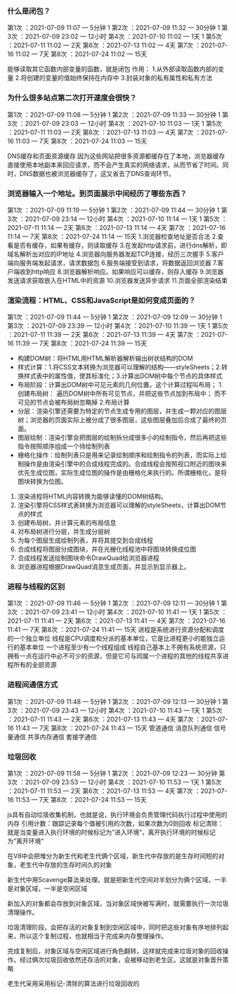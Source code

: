### 什么是闭包？
第1次 ：2021-07-09 11:07 — 5分钟  1
第2次 ：2021-07-09 11:32 — 30分钟  1
第3次 ：2021-07-09 23:02 — 12小时
第4次 ：2021-07-10 11:02 — 1天  1
第5次 ：2021-07-11 11:02 — 2天
第6次 ：2021-07-13 11:02 — 4天
第7次 ：2021-07-16 11:02 — 7天
第8次 ：2021-07-24 11:02 — 15天

能够读取其它函数内部变量的函数，就是闭包
作用：
    1.从外部读取函数内部的变量
    2.将创建的变量的值始终保持在内存中
    3.封装对象的私有属性和私有方法

### 为什么很多站点第二次打开速度会很快？
第1次 ：2021-07-09 11:08 — 5分钟  1
第2次 ：2021-07-09 11:33 — 30分钟  1
第3次 ：2021-07-09 23:03 — 12小时
第4次 ：2021-07-10 11:03 — 1天   1
第5次 ：2021-07-11 11:03 — 2天
第6次 ：2021-07-13 11:03 — 4天
第7次 ：2021-07-16 11:03 — 7天
第8次 ：2021-07-24 11:03 — 15天

DNS缓存和页面资源缓存
因为这些网站把很多资源都缓存在了本地，浏览器缓存直接使用本地副本来回应请求，而不会产生真实的网络请求，从而节省了时间。同时，DNS数据也被浏览器缓存了，这又省去了DNS查询环节。

### 浏览器输入一个地址。到页面展示中间经历了哪些东西？
第1次 ：2021-07-09 11:19 — 5分钟  1
第2次 ：2021-07-09 11:44 — 30分钟  1
第3次 ：2021-07-09 23:14 — 12小时
第4次 ：2021-07-10 11:14 — 1天   1
第5次 ：2021-07-11 11:14 — 2天
第6次 ：2021-07-13 11:14 — 4天
第7次 ：2021-07-16 11:14 — 7天
第8次 ：2021-07-24 11:14 — 15天
1.浏览器检查地址是否合法
2.查看是否有缓存，如果有缓存，则读取缓存
3.在发起http请求前，进行dns解析，即域名解析出对应的IP地址
4.浏览器向服务器发起TCP连接，经历三次握手
5.客户端向服务端发起请求，请求数据包
6.服务端接受到请求，将数据返回浏览器
7.客户端收到http响应
8.浏览器解析响应。如果响应可以缓存，则存入缓存
9.浏览器发送请求获取嵌入在HTML中的资源
10.浏览器发送异步请求
11.页面全部渲染结束

### 渲染流程：HTML、CSS和JavaScript是如何变成页面的？
第1次 ：2021-07-09 11:44 — 5分钟  1
第2次 ：2021-07-09 12:09 — 30分钟  1
第3次 ：2021-07-09 23:39 — 12小时
第4次 ：2021-07-10 11:39 — 1天   1
第5次 ：2021-07-11 11:39 — 2天
第6次 ：2021-07-13 11:39 — 4天
第7次 ：2021-07-16 11:39 — 7天
第8次 ：2021-07-24 11:39 — 15天

* 构建DOM树：将HTML用HTML解析器解析输出树状结构的DOM
* 样式计算：1.将CSS文本转换为浏览器可以理解的结构——styleSheets；2.转换样式表中的属性值，使其标准化；3.计算出DOM树中每个节点的具体样式
* 布局阶段：计算出DOM树中可见元素的几何位置，这个计算过程叫布局；
    1.创建布局树：
        遍历DOM树中所有可见节点，并把这些节点加到布局中；
        而不可见的节点会被布局树忽略掉
    2.布局计算
* 分层：渲染引擎还需要为特定的节点生成专用的图层，并生成一颗对应的图层树；浏览器的页面实际上被分成了很多图层，这些图层叠加后合成了最终的页面。
* 图层绘制：渲染引擎会把图层的绘制拆分成很多小的绘制指令，然后再把这些指令按照顺序组成一个待绘制列表
* 栅格化操作：绘制列表只是用来记录绘制顺序和绘制指令的列表，而实际上绘制操作是由渲染引擎中的合成线程完成的。合成线程会按照视口附近的图块来优先生成位图，实际生成位图的操作是由栅格化来执行的。所谓栅格化，是将图块转换为位图。

1. 渲染进程将HTML内容转换为能够读懂的DOM树结构。
2. 渲染引擎将CSS样式表转换为浏览器可以理解的styleSheets，计算出DOM节点的样式
3. 创建布局树，并计算元素的布局信息
4. 对布局树进行分层，并生成分层树
5. 为每个图层生成绘制列表，并将其提交到合成线程
6. 合成线程将图层分成图块，并在光栅化线程池中将图块转换成位图
7. 合成线程发送绘制图块命令DrawQuad给浏览器进程
8. 浏览器进程根据DrawQuad消息生成页面，并显示到显示器上。

### 进程与线程的区别
第1次 ：2021-07-09 11:46 — 5分钟  1
第2次 ：2021-07-09 12:11 — 30分钟  1
第3次 ：2021-07-09 23:41 — 12小时
第4次 ：2021-07-10 11:41 — 1天  1
第5次 ：2021-07-11 11:41 — 2天
第6次 ：2021-07-13 11:41 — 4天
第7次 ：2021-07-16 11:41 — 7天
第8次 ：2021-07-24 11:41 — 15天
进程是系统进行资源分配和调度的一个独立单位
线程是CPU调度和分派的基本单位，它是比进程更小的能独立运行的基本单位
一个进程至少有一个线程组成
线程自己基本上不拥有系统资源，只拥有一点在运行中必不可少的资源，但是它可与同属一个进程的其他的线程共享进程所有的全部资源

### 进程间通信方式
第1次 ：2021-07-09 11:48 — 5分钟  1
第2次 ：2021-07-09 12:13 — 30分钟  1
第3次 ：2021-07-09 23:43 — 12小时
第4次 ：2021-07-10 11:43 — 1天  1
第5次 ：2021-07-11 11:43 — 2天
第6次 ：2021-07-13 11:43 — 4天
第7次 ：2021-07-16 11:43 — 7天
第8次 ：2021-07-24 11:43 — 15天
  管道通信
  消息队列通信
  信号量通信
  共享内存通信
  套接字通信

### 垃圾回收
第1次 ：2021-07-09 11:58 — 5分钟   1
第2次 ：2021-07-09 12:23 — 30分钟
第3次 ：2021-07-09 23:53 — 12小时
第4次 ：2021-07-10 11:53 — 1天  1
第5次 ：2021-07-11 11:53 — 2天
第6次 ：2021-07-13 11:53 — 4天
第7次 ：2021-07-16 11:53 — 7天
第8次 ：2021-07-24 11:53 — 15天

js具有自动垃圾收集机制，也就是说，执行环境会负责管理代码执行过程中使用的内存
引用计数：跟踪记录每个值被引用的次数，如果次数为0则回收
标记清除：就是当变量进入执行环境的时候标记为”进入环境“，离开执行环境的时候标记为”离开环境“

在V8中会把堆分为新生代和老生代俩个区域，新生代中存放的是生存时间短的对象，老生代中存放的生存时间久的对象

新生代中用Scavenge算法来处理。就是把新生代空间对半划分为俩个区域，一半是对象区域，一半是空闲区域

新加入的对象都会存放到对象区域，当对象区域快被写满时，就需要执行一次垃圾清理操作。

垃圾清理阶段，会把存活的对象复制到空闲区域中，同时把这些对象有序地排列起来，所以这个复制过程，也就相当于完成来内存整理操作。

完成复制后，对象区域与空闲区域进行角色翻转，这样就完成来垃圾对象的回收操作。经过俩次垃圾回收依然还存活的对象，会被移动到老生区。这就是对象晋升策略

老生代采用采用标记-清除的算法进行垃圾回收的